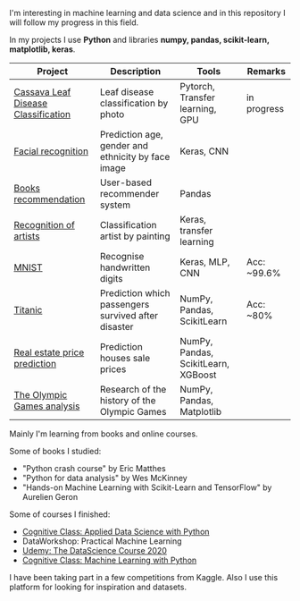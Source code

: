 I'm interesting in machine learning and data science and in this repository I will follow my progress in this field. <br>

In my projects I use **Python** and libraries **numpy, pandas, scikit-learn, matplotlib, keras**. <br>

| Project | Description | Tools | Remarks |
| --- | --- | --- | --- |
| [ Cassava Leaf Disease Classification ](https://github.com/marekts/Projects/blob/master/CassavaLeafDisease/cassava-leaf-disease.ipynb) | Leaf disease classification by photo  | Pytorch, Transfer learning, GPU | in progress |
| [ Facial recognition ](https://github.com/marekts/Projects/tree/master/Face%20recognition) | Prediction age, gender and ethnicity by face image| Keras, CNN |  |
| [ Books recommendation ](https://github.com/marekts/Projects/blob/master/Books%20recommendation/User-based.ipynb) | User-based recommender system | Pandas | | 
| [ Recognition of artists ](https://github.com/marekts/Projects/tree/master/Arts) | Classification artist by painting | Keras, transfer learning | | 
| [ MNIST ](https://github.com/marekts/Projects/tree/master/MNIST) | Recognise handwritten digits | Keras, MLP, CNN | Acc: ~99.6%|
| [ Titanic ](https://github.com/marekts/Projects/tree/master/Titanic) | Prediction which passengers survived after disaster | NumPy, Pandas, ScikitLearn | Acc: ~80% |
| [ Real estate price prediction ](https://github.com/marekts/Projects/tree/master/Real%20estate%20price%20prediction) | Prediction houses sale prices | NumPy, Pandas, ScikitLearn, XGBoost |  |
| [ The Olympic Games analysis ](https://github.com/marekts/Projects/tree/master/The%20Olympic%20Games%20analysis) | Research of the history of the Olympic Games | NumPy, Pandas, Matplotlib | | 


Mainly I'm learning from books and online courses.

Some of books I studied:
  - "Python crash course" by Eric Matthes 
  - "Python for data analysis" by Wes McKinney 
  - "Hands-on Machine Learning with Scikit-Learn and TensorFlow" by Aurelien Geron

Some of courses I finished:
  - [Cognitive Class: Applied Data Science with Python](https://www.youracclaim.com/badges/102f184c-22f1-4381-98a0-5123658023d8/linked_in_profile)
  - DataWorkshop: Practical Machine Learning
  - [Udemy: The DataScience Course 2020](https://www.udemy.com/certificate/UC-480c5011-7a7a-4f45-b1cd-d7359928c934/) 
  - [Cognitive Class: Machine Learning with Python](https://courses.cognitiveclass.ai/certificates/c44b1581dde04f88b3bcf70480467a42)

I have been taking part in a few competitions from Kaggle. Also I use this platform for looking for inspiration and datasets.  

